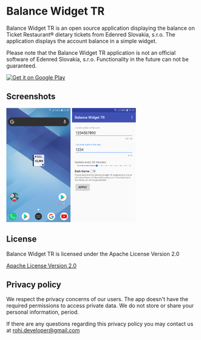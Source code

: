 <h1>Balance Widget TR</h1>

Balance Widget TR is an open source application displaying the balance on Ticket Restaurant&#174; dietary tickets from Edenred Slovakia, s.r.o. The application displays the account balance in a simple widget.

Please note that the Balance Widget TR application is not an official software of Edenred Slovakia, s.r.o. Functionality in the future can not be guaranteed.

[<img src="https://play.google.com/intl/en_us/badges/images/generic/en_badge_web_generic.png" alt="Get it on Google Play" height="80">](https://play.google.com/store/apps/details?id=sk.hidasi.balance_tr)

## Screenshots

<img src="images/screenshot-widget.png" alt="Application Icon" height="300">
<img src="images/screenshot-config-en.png" alt="Application Icon" height="300">

## License
Balance Widget TR is licensed under the Apache License Version 2.0

[Apache License Version 2.0](https://www.apache.org/licenses/LICENSE-2.0)

## Privacy policy

We respect the privacy concerns of our users. The app doesn't have the required permissions to access private data. We do not store or share your personal information, period. 

If there are any questions regarding this privacy policy you may contact us at [rohi.developer@gmail.com](rohi.developer@gmail.com)
